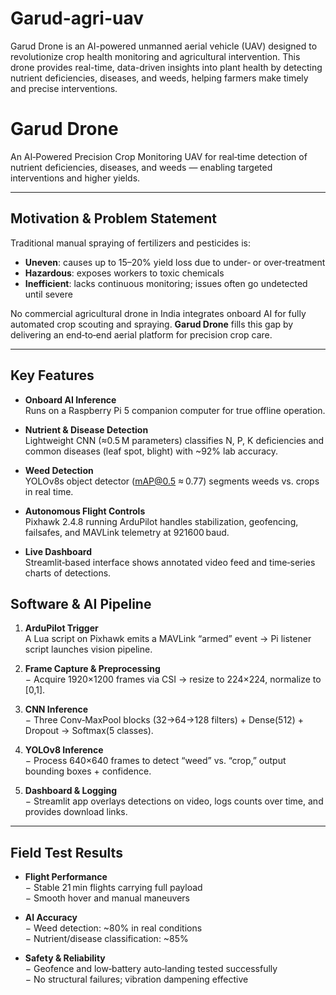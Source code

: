 # Garud-agri-uav
Garud Drone is an AI-powered unmanned aerial vehicle (UAV) designed to revolutionize crop health monitoring and agricultural intervention. This drone provides real-time, data-driven insights into plant health by detecting nutrient deficiencies, diseases, and weeds, helping farmers make timely and precise interventions.
# Garud Drone

An AI‑Powered Precision Crop Monitoring UAV for real‑time detection of nutrient deficiencies, diseases, and weeds — enabling targeted interventions and higher yields.

---

## Motivation & Problem Statement

Traditional manual spraying of fertilizers and pesticides is:
- **Uneven**: causes up to 15–20% yield loss due to under‑ or over‑treatment  
- **Hazardous**: exposes workers to toxic chemicals  
- **Inefficient**: lacks continuous monitoring; issues often go undetected until severe  

No commercial agricultural drone in India integrates onboard AI for fully automated crop scouting and spraying. **Garud Drone** fills this gap by delivering an end‑to‑end aerial platform for precision crop care.

---

## Key Features

- **Onboard AI Inference**  
  Runs on a Raspberry Pi 5 companion computer for true offline operation.

- **Nutrient & Disease Detection**  
  Lightweight CNN (≈0.5 M parameters) classifies N, P, K deficiencies and common diseases (leaf spot, blight) with ~92% lab accuracy.

- **Weed Detection**  
  YOLOv8s object detector (mAP@0.5 ≈ 0.77) segments weeds vs. crops in real time.

- **Autonomous Flight Controls**  
  Pixhawk 2.4.8 running ArduPilot handles stabilization, geofencing, failsafes, and MAVLink telemetry at 921600 baud.

- **Live Dashboard**  
  Streamlit‑based interface shows annotated video feed and time‑series charts of detections.

## Software & AI Pipeline

1. **ArduPilot Trigger**  
   A Lua script on Pixhawk emits a MAVLink “armed” event → Pi listener script launches vision pipeline.

2. **Frame Capture & Preprocessing**  
   − Acquire 1920×1200 frames via CSI → resize to 224×224, normalize to [0,1].

3. **CNN Inference**  
   − Three Conv‑MaxPool blocks (32→64→128 filters) + Dense(512) + Dropout → Softmax(5 classes).

4. **YOLOv8 Inference**  
   − Process 640×640 frames to detect “weed” vs. “crop,” output bounding boxes + confidence.

5. **Dashboard & Logging**  
   − Streamlit app overlays detections on video, logs counts over time, and provides download links.

---

## Field Test Results

- **Flight Performance**  
  − Stable 21 min flights carrying full payload  
  − Smooth hover and manual maneuvers  

- **AI Accuracy**  
  − Weed detection: ~80% in real conditions  
  − Nutrient/disease classification: ~85%  

- **Safety & Reliability**  
  − Geofence and low‑battery auto‑landing tested successfully  
  − No structural failures; vibration dampening effective  



